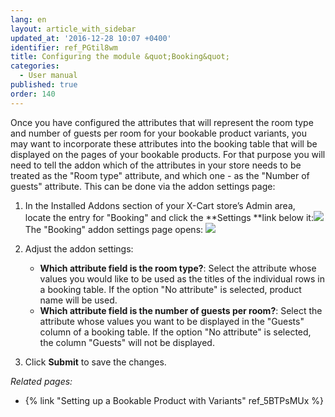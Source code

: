 ```yaml
---
lang: en
layout: article_with_sidebar
updated_at: '2016-12-28 10:07 +0400'
identifier: ref_PGtil8wm
title: Configuring the module &quot;Booking&quot;
categories:
  - User manual
published: true
order: 140
---
```

Once you have configured the attributes that will represent the room type and number of guests per room for your bookable product variants, you may want to incorporate these attributes into the booking table that will be displayed on the pages of your bookable products. For that purpose you will need to tell the addon which of the attributes in your store needs to be treated as the "Room type" attribute, and which one - as the "Number of guests" attribute. This can be done via the addon settings page:

1.  In the Installed Addons section of your X-Cart store’s Admin area, locate the entry for "Booking" and click the **Settings **link below it:![]({{site.baseurl}}/attachments/8749990/8718721.png)
    The "Booking" addon settings page opens:
    ![]({{site.baseurl}}/attachments/8749990/8718714.png)
2.  Adjust the addon settings:
    *   **Which attribute field is the room type?**: Select the attribute whose values you would like to be used as the titles of the individual rows in a booking table. If the option "No attribute" is selected, product name will be used.
    *   **Which attribute field is the number of guests per room?**: Select the attribute whose values you want to be displayed in the "Guests" column of a booking table. If the option "No attribute" is selected, the column "Guests" will not be displayed.

3.  Click **Submit** to save the changes.

_Related pages:_

*   {% link "Setting up a Bookable Product with Variants" ref_5BTPsMUx %}
